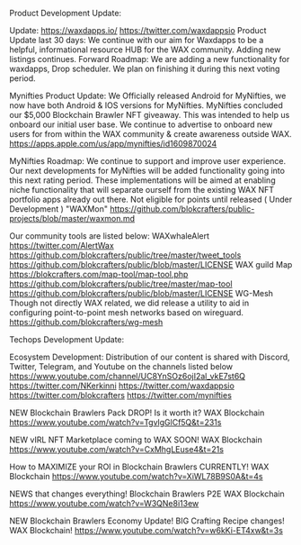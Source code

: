Product Development Update:

Update: https://waxdapps.io/ https://twitter.com/waxdappsio
Product Update last 30 days: We continue with our aim for Waxdapps to be a helpful, informational resource HUB for the WAX community. Adding new listings continues.
Forward Roadmap: We are adding a new functionality for waxdapps, Drop scheduler. We plan on finishing it during this next voting period.

Mynifties Product Update: We Officially released Android for MyNifties, we now have both Android & IOS versions for MyNifties. MyNifties concluded our $5,000 Blockchain Brawler NFT giveaway. This was intended to help us onboard our initial user base. We continue to advertise to onboard new users for from within the WAX community & create awareness outside WAX.  https://apps.apple.com/us/app/mynifties/id1609870024

MyNifties Roadmap: We continue to support and improve user experience. Our next developments for MyNifties will be added functionality going into this next rating period. These implementations will be aimed at enabling niche functionality that will separate ourself from the existing WAX NFT portfolio apps already out there.
Not eligible for points until released ( Under Development ) "WAXMon" https://github.com/blokcrafters/public-projects/blob/master/waxmon.md

Our community tools are listed below: WAXwhaleAlert
https://twitter.com/AlertWax
https://github.com/blokcrafters/public/tree/master/tweet_tools
https://github.com/blokcrafters/public/blob/master/LICENSE WAX guild Map
https://blokcrafters.com/map-tool/map-tool.php
https://github.com/blokcrafters/public/tree/master/map-tool
https://github.com/blokcrafters/public/blob/master/LICENSE WG-Mesh
Though not directly WAX related, we did release a utility to aid in configuring point-to-point mesh networks based on wireguard. https://github.com/blokcrafters/wg-mesh


Techops Development Update:


Ecosystem Development:
Distribution of our content is shared with Discord, Twitter, Telegram, and Youtube on the channels listed below
https://www.youtube.com/channel/UC8YnSOz6ojI2al_vkE7st6Q
https://twitter.com/NKerkinni
https://twitter.com/waxdappsio
https://twitter.com/blokcrafters
https://twitter.com/mynifties

NEW Blockchain Brawlers Pack DROP! Is it worth it? WAX Blockchain
https://www.youtube.com/watch?v=TgvlgGlCf5Q&t=231s

NEW vIRL NFT Marketplace coming to WAX SOON! WAX Blockchain
https://www.youtube.com/watch?v=CxMhgLEuse4&t=21s

How to MAXIMIZE your ROI in Blockchain Brawlers CURRENTLY! WAX Blockchain
https://www.youtube.com/watch?v=XiWL78B9S0A&t=4s

NEWS that changes everything! Blockchain Brawlers P2E WAX Blockchain
https://www.youtube.com/watch?v=W3QNe8i13ew

NEW Blockchain Brawlers Economy Update! BIG Crafting Recipe changes! WAX Blockchain!
https://www.youtube.com/watch?v=w6kKi-ET4xw&t=3s
